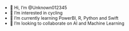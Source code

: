 - 👋 Hi, I’m @Unknown012345
- 👀 I’m interested in cycling
- 🌱 I’m currently learning PowerBI, R, Python and Swift
- 💞️ I’m looking to collaborate on AI and Machine Learning

<!---
Unknown012345/Unknown012345 is a ✨ special ✨ repository because its `README.md` (this file) appears on your GitHub profile.
You can click the Preview link to take a look at your changes.
--->
